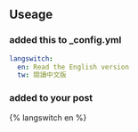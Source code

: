 ## Useage

### added this to _config.yml

``` yml
langswitch:
  en: Read the English version
  tw: 閱讀中文版
```

### added to your post

{% langswitch en %}
